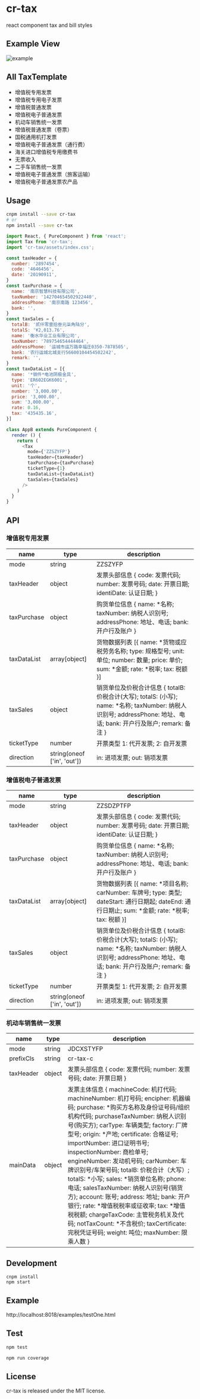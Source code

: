 # cr-tax

react component tax and bill styles

## Example View
<img src="http://39.107.35.212/images/cr-tax/example2.png" alt="example" />

## All TaxTemplate

- 增值税专用发票
- 增值税专用电子发票
- 增值税普通发票
- 增值税电子普通发票
- 机动车销售统一发票
- 增值税普通发票（卷票）
- 国税通用机打发票
- 增值税电子普通发票（通行费）
- 海关进口增值税专用缴费书
- 无票收入
- 二手车销售统一发票
- 增值税电子普通发票（旅客运输）
- 增值税电子普通发票农产品

## Usage

```bash
cnpm install --save cr-tax
# or
npm install --save cr-tax
```

```js
import React, { PureComponent } from 'react';
import Tax from 'cr-tax';
import 'cr-tax/assets/index.css';

const taxHeader = {
  number: '2897454',
  code: '4646456',
  date: '20190911',
}
const taxPurchase = {
  name: '南京智慧科技有限公司',
  taxNumber: '142704654502922440',
  addressPhone: '南京南路 123456',
  bank: '',
}
const taxSales = {
  totalB: '贰仟零壹拾叁元柒角陆分',
  totalS: '¥2,013.76',
  name: '衡水华业工业有限公司',
  taxNumber: '789754654444464',
  addressPhone: '运城市运万路幸福庄0350-7878505',
  bank: '农行运城北城支行56600104454502242',
  remark: '',
}
const taxDataList = [{
  name: '*钢件*电池阴极金具',
  type: 'ER602EGK6001',
  unit: '个',
  number: '3,000.00',
  price: '3,000.00',
  sum: '3,000.00',
  rate: 0.16,
  tax: '435435.16',
}]

class AppB extends PureComponent {
  render () {
    return (
      <Tax
        mode={'ZZSZYFP'}
        taxHeader={taxHeader}
        taxPurchase={taxPurchase}
        ticketType={1}
        taxDataList={taxDataList}
        taxSales={taxSales}
      />
    )
  }
}
```

## API

### 增值税专用发票

name | type | description
-----| -----| ------------
mode | string | ZZSZYFP
taxHeader | object | 发票头部信息 { code: 发票代码; number: 发票号码; date: 开票日期; identiDate: 认证日期;  }
taxPurchase | object | 购货单位信息 { name: *名称; taxNumber: 纳税人识别号; addressPhone: 地址、电话; bank: 开户行及账户 }
taxDataList | array[object] | 货物数据列表 [{ name: *货物或应税劳务名称; type: 规格型号; unit: 单位; number: 数量; price: 单价; sum: *金额; rate: *税率; tax: 税额 }]
taxSales | object | 销货单位及价税合计信息 { totalB: 价税合计(大写); totalS: (小写); name: *名称; taxNumber: 纳税人识别号; addressPhone: 地址、电话; bank: 开户行及账户; remark: 备注 }
ticketType | number | 开票类型 1: 代开发票; 2: 自开发票
direction | string(oneof ['in', 'out']) | in: 进项发票; out: 销项发票

### 增值税电子普通发票

name | type | description
-----| -----| ------------
mode | string | ZZSDZPTFP
taxHeader | object | 发票头部信息 { code: 发票代码; number: 发票号码; date: 开票日期; identiDate: 认证日期; }
taxPurchase | object | 购货单位信息 { name: *名称; taxNumber: 纳税人识别号; addressPhone: 地址、电话; bank: 开户行及账户 }
taxDataList | array[object] | 货物数据列表 [{ name: *项目名称; carNumber: 车牌号; type: 类型; dateStart: 通行日期起; dateEnd: 通行日期止; sum: *金额; rate: *税率; tax: 税额 }]
taxSales | object | 销货单位及价税合计信息 { totalB: 价税合计(大写); totalS: (小写); name: *名称; taxNumber: 纳税人识别号; addressPhone: 地址、电话; bank: 开户行及账户; remark: 备注 }
ticketType | number | 开票类型 1: 代开发票; 2: 自开发票
direction | string(oneof ['in', 'out']) | in: 进项发票; out: 销项发票

### 机动车销售统一发票

name | type | description
-----| -----| ------------
mode | string | JDCXSTYFP
prefixCls | string | cr-tax-c
taxHeader | object | 发票头部信息 { code: 发票代码; number: 发票号码; date: 开票日期 }
mainData | object | 发票主体信息 { machineCode: 机打代码; machineNumber: 机打号码; encipher: 机器编码; purchase:  *购买方名称及身份证号码/组织机构代码; purchaseTaxNumber: 纳税人识别号(购买方); carType: 车辆类型; factory: 厂牌型号; origin: *产地; certificate: 合格证号; importNumber: 进口证明书号; inspectionNumber: 商检单号; engineNumber: 发动机号码; carNumber: 车牌识别号/车架号码; totalB: 价税合计（大写）; totalS: *小写; sales: *销货单位名称; phone: 电话; salesTaxNumber: 纳税人识别号(销货方); account: 账号; address: 地址; bank: 开户银行; rate: *增值税税率或征收率; tax: *增值税税额; chargeTaxCode: 主管税务机关及代码; notTaxCount: *不含税价; taxCertificate: 完税凭证号码; weight: 吨位; maxNumber: 限乘人数 }

## Development

```
cnpm install
npm start
```

## Example

http://localhost:8018/examples/testOne.html

## Test
  ```js
  npm test
  
  npm run coverage
  ```


## License

cr-tax is released under the MIT license.
